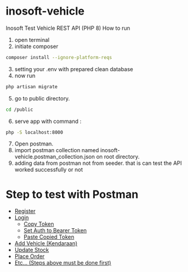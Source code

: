 # inosoft-vehicle
Inosoft Test Vehicle REST API (PHP 8)
How to run
1. open terminal
2. initiate composer 
```bash
composer install --ignore-platform-reqs
```
3. setting your .env with prepared clean database
4. now run 
```bash
php artisan migrate
```
5. go to public directory.
```bash
cd /public
```
6. serve app with command :
```bash
php -S localhost:8000
```
7. Open postman.
8. import postman collection named inosoft-vehicle.postman_collection.json on root directory.
9. adding data from postman not from seeder. that is can test the API worked successfully or not

# Step to test with Postman

- [Register](#register)
- [Login](#login)
    - [Copy Token](#copy-token)
    - [Set Auth to Bearer Token](#token-bearer)
    - [Paste Copied Token](#paste-token)
- [Add Vehicle (Kendaraan)](#add-vehicle)
- [Update Stock](#update-stock)
- [Place Order](#place-order)
- [Etc... (Steps above must be done first)](#etc)
